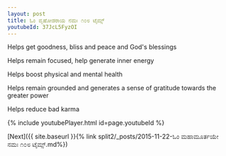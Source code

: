 ```yaml
---
layout: post
title: ಓಂ ವೃಷೋಡರಾಯ ನಮಃ ೧೦೮ ಟೈಮ್ಸ್
youtubeId: 37JcL5FyzOI
---
```

 
 
Helps get goodness, bliss and peace and God's blessings
 
Helps remain focused, help generate inner energy 
 
Helps boost physical and mental health 
 
Helps remain grounded and generates a sense of gratitude towards the greater power 
 
Helps reduce bad karma
 
 
 
 


{% include youtubePlayer.html id=page.youtubeId %}
 
[Next]({{ site.baseurl }}{% link  split2/_posts/2015-11-22-ಓಂ ಮಹಾಮೂರ್ತಯೇ ನಮಃ ೧೦೮ ಟೈಮ್ಸ್.md%})
 
